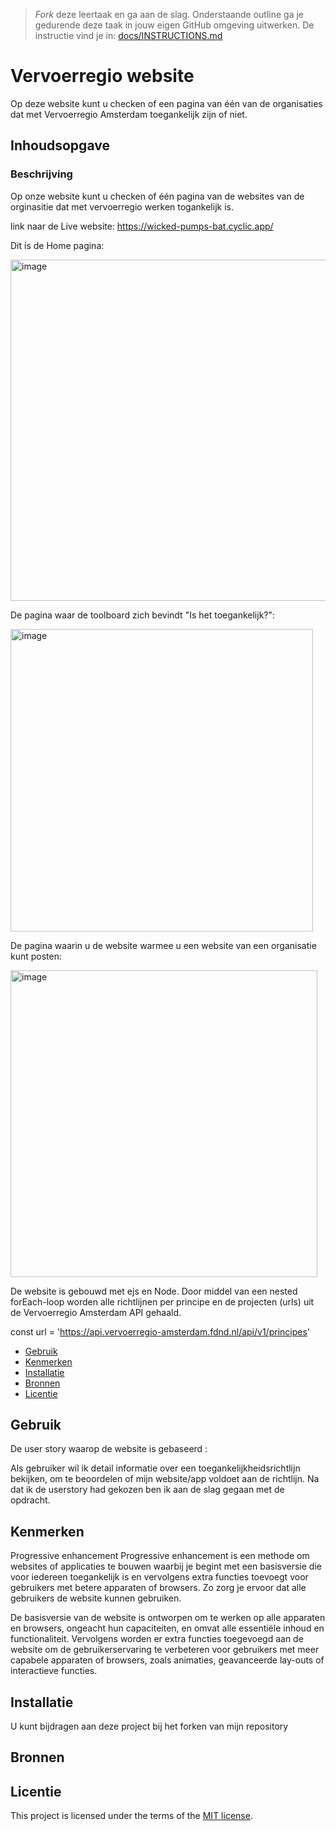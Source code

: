 > _Fork_ deze leertaak en ga aan de slag. Onderstaande outline ga je gedurende deze taak in jouw eigen GitHub omgeving uitwerken. De instructie vind je in: [docs/INSTRUCTIONS.md](docs/INSTRUCTIONS.md)

# Vervoerregio website
<!-- Geef je project een titel en schrijf in één zin wat het is -->
Op deze website kunt u checken of een pagina van één van de organisaties dat met Vervoerregio Amsterdam toegankelijk zijn of niet.

## Inhoudsopgave

   ### Beschrijving
  
  Op onze website kunt u checken of één pagina van de websites van de orginasitie dat met vervoerregio werken togankelijk is.
 
 link naar de Live website:
 https://wicked-pumps-bat.cyclic.app/
 
 Dit is de Home pagina:
 
<img width="546" alt="image" src="https://user-images.githubusercontent.com/81859699/234366435-1ca00362-5365-4e5b-8555-1305ea809518.png">

De pagina waar de toolboard zich bevindt "Is het toegankelijk?":

<img width="484" alt="image" src="https://user-images.githubusercontent.com/81859699/234366593-528a7c67-e1d8-46c0-b7aa-6661074f1466.png">

De pagina waarin u de website warmee u een website van een organisatie kunt posten:

<img width="491" alt="image" src="https://user-images.githubusercontent.com/81859699/234366747-3fc03c8a-c958-4111-b515-f9416fb1ddbc.png">


 
 
De website is gebouwd met ejs en Node.
Door middel van een nested forEach-loop worden alle richtlijnen per principe en de projecten (urls) uit de Vervoerregio Amsterdam API gehaald.

const url = 'https://api.vervoerregio-amsterdam.fdnd.nl/api/v1/principes'

  * [Gebruik](#gebruik)
  * [Kenmerken](#kenmerken)
  * [Installatie](#installatie)
  * [Bronnen](#bronnen)
  * [Licentie](#licentie)

## Gebruik
De user story waarop de website is gebaseerd :

Als gebruiker wil ik detail informatie over een toegankelijkheidsrichtlijn bekijken, om te beoordelen of mijn website/app voldoet aan de richtlijn. Na dat ik de userstory had gekozen ben ik aan de slag gegaan met de opdracht.

## Kenmerken
Progressive enhancement
Progressive enhancement is een methode om websites of applicaties te bouwen waarbij je begint met een basisversie die voor iedereen toegankelijk is en vervolgens extra functies toevoegt voor gebruikers met betere apparaten of browsers. Zo zorg je ervoor dat alle gebruikers de website kunnen gebruiken.

De basisversie van de website is ontworpen om te werken op alle apparaten en browsers, ongeacht hun capaciteiten, en omvat alle essentiële inhoud en functionaliteit. Vervolgens worden er extra functies toegevoegd aan de website om de gebruikerservaring te verbeteren voor gebruikers met meer capabele apparaten of browsers, zoals animaties, geavanceerde lay-outs of interactieve functies.
<!-- Bij Kenmerken staat welke technieken zijn gebruikt en hoe. Wat is de HTML structuur? Wat zijn de belangrijkste dingen in CSS? Wat is er met JS gedaan en hoe? Misschien heb je iets met NodeJS gedaan, of heb je een framwork of library gebruikt? -->

## Installatie
<!-- Bij Instalatie staat hoe een andere developer aan jouw repo kan werken -->
U kunt bijdragen aan deze project bij het forken van mijn repository 

## Bronnen



## Licentie

This project is licensed under the terms of the [MIT license](./LICENSE).
